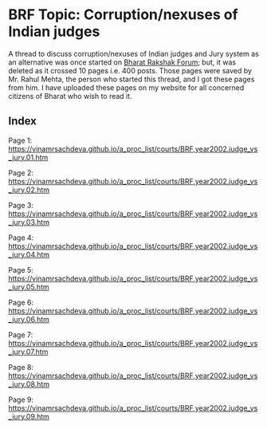 # BRF Topic: Corruption/nexuses of Indian judges

A thread to discuss corruption/nexuses of Indian judges and Jury system as an alternative was once started on [Bharat Rakshak Forum](https://forums.bharat-rakshak.com/); but, it was deleted as it crossed 10 pages i.e. 400 posts. Those pages were saved by Mr. Rahul Mehta, the person who started this thread, and I got these pages from him. I have uploaded these pages on my website for all concerned citizens of Bharat who wish to read it.

## Index

Page 1: https://vinamrsachdeva.github.io/a_proc_list/courts/BRF,year2002.judge_vs_jury.01.htm

Page 2: https://vinamrsachdeva.github.io/a_proc_list/courts/BRF,year2002.judge_vs_jury.02.htm

Page 3: https://vinamrsachdeva.github.io/a_proc_list/courts/BRF,year2002.judge_vs_jury.03.htm

Page 4: https://vinamrsachdeva.github.io/a_proc_list/courts/BRF,year2002.judge_vs_jury.04.htm

Page 5: https://vinamrsachdeva.github.io/a_proc_list/courts/BRF,year2002.judge_vs_jury.05.htm

Page 6: https://vinamrsachdeva.github.io/a_proc_list/courts/BRF,year2002.judge_vs_jury.06.htm

Page 7: https://vinamrsachdeva.github.io/a_proc_list/courts/BRF,year2002.judge_vs_jury.07.htm

Page 8: https://vinamrsachdeva.github.io/a_proc_list/courts/BRF,year2002.judge_vs_jury.08.htm

Page 9: https://vinamrsachdeva.github.io/a_proc_list/courts/BRF,year2002.judge_vs_jury.09.htm
